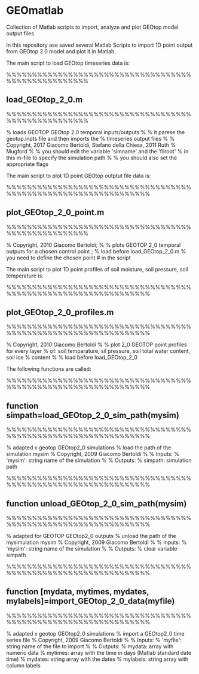 # GEOmatlab
Collection of Matlab scripts to import, analyze and plot GEOtop model output files

In this repository ase saved several Matlab Scripts to import 1D point output from GEOtop 2.0 model and plot it in Matlab.

The main script to load GEOtop timeseries data  is:

%%%%%%%%%%%%%%%%%%%%%%%%%%%%%%%%%%%%%%%%%%%%%%%%%%%%
## load_GEOtop_2_0.m
%%%%%%%%%%%%%%%%%%%%%%%%%%%%%%%%%%%%%%%%%%%%%%%%%%%%

% loads GEOTOP GEOtop 2.0 temporal inputs/outputs
% 
% it parese the geotop.inpts file and then imports the 
% timeseries output files
%
% Copyright, 2017 Giacomo Bertoldi, Stefano della Chiesa, 2011 Ruth
% Mugford
%
% you should edit the variable 'simname' and the 'filroot'
% in this m-file to specify the simulation path
%
% you should also set the appropriate flags

The main script to plot 1D point GEOtop outptut file data is:

%%%%%%%%%%%%%%%%%%%%%%%%%%%%%%%%%%%%%%%%%%%%%%%%%%%%%%%%%%%%%%%%
## plot_GEOtop_2_0_point.m
%%%%%%%%%%%%%%%%%%%%%%%%%%%%%%%%%%%%%%%%%%%%%%%%%%%%

% Copyright, 2010 Giacomo Bertoldi;
%
% plots GEOTOP 2_0 temporal outputs for a chosen control point ;
% load before load_GEOtop_2_0.m
% you need to define the chosen point # in the script

The main script to plot 1D point profiles of soil moisture, soil pressure, soil temperature is:

%%%%%%%%%%%%%%%%%%%%%%%%%%%%%%%%%%%%%%%%%%%%%%%%%%%%%%%%%%%%%%%%
##  plot_GEOtop_2_0_profiles.m
 %%%%%%%%%%%%%%%%%%%%%%%%%%%%%%%%%%%%%%%%%%%%%%%%%%%%%%%%%%%%%%%%
 
% Copyright, 2010 Giacomo Bertoldi
%
% plot 2_0 GEOTOP point profiles for every layer
% of: soil temparature, sil pressure, soil total water content, soil ice
% content
%
% load before load_GEOtop_2_0


The following functions are called:

%%%%%%%%%%%%%%%%%%%%%%%%%%%%%%%%%%%%%%%%%%%%%%%%%%%%%%%%%%%%%%%%
## function simpath=load_GEOtop_2_0_sim_path(mysim)
%%%%%%%%%%%%%%%%%%%%%%%%%%%%%%%%%%%%%%%%%%%%%%%%%%%%%%%%%%%%%%%%

% adapted x geotop GEOtop2_0 simulations
% load the path of the simulation mysim
% Copyright, 2009 Giacomo Bertoldi
%
% Inputs:
% 'mysim': string name of the simulation
%
% Outputs:
% simpath: simulation path

%%%%%%%%%%%%%%%%%%%%%%%%%%%%%%%%%%%%%%%%%%%%%%%%%%%%%%%%%%%%%%%%
## function unload_GEOtop_2_0_sim_path(mysim)
%%%%%%%%%%%%%%%%%%%%%%%%%%%%%%%%%%%%%%%%%%%%%%%%%%%%%%%%%%%%%%%%

% adapted for GEOTOP GEOtop2_0 outputs
% unload the path of the mysimulation mysim
% Copyright, 2009 Giacomo Bertoldi
%
% Inputs:
% 'mysim': string name of the simulation
%
% Outputs:
% clear variable simpath

%%%%%%%%%%%%%%%%%%%%%%%%%%%%%%%%%%%%%%%%%%%%%%%%%%%%%%%%%%%%%%%%
## function [mydata, mytimes, mydates, mylabels]=import_GEOtop_2_0_data(myfile)
%%%%%%%%%%%%%%%%%%%%%%%%%%%%%%%%%%%%%%%%%%%%%%%%%%%%%%%%%%%%%%%%

% adapted x geotop GEOtop2_0 simulations
% import a GEOtop2_0 time series file
% Copyright, 2009 Giacomo Bertoldi
%
% Inputs:
% 'myfile': string name of the file to import
%
% Outputs:
% mydata: array with numeric data
% mytimes: array with the time in days (Matlab standard date time)
% mydates: string array with the dates
% mylabels: string array with column labels

